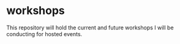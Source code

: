 # workshops
This repository will hold the current and future workshops I will be conducting for hosted events.

